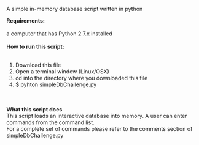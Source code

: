 A simple in-memory database script written in python

<b>Requirements:</b>
<br/>
<br/>
a computer that has Python 2.7.x installed
<br/>
<br/>
<b>How to run this script:</b>
<br/>
<br/>
1) Download this file <br/>
2) Open a terminal window (Linux/OSX) <br/>
3) cd into the directory where you downloaded this file <br/>
4) $ pyhton simpleDbChallenge.py <br>
<br/>
<br/>
<b>What this script does</b>
<br/>
This script loads an interactive database into memory.  A user can enter commands from the command list.  <br/>
For a complete set of commands please refer to the comments section of simpleDbChallenge.py


